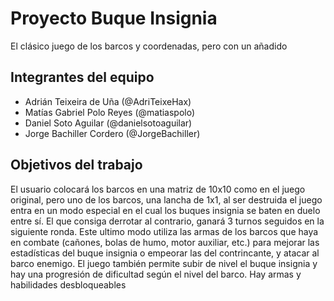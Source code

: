 ﻿# Proyecto Buque Insignia

El clásico juego de los barcos y coordenadas, pero con un añadido

## Integrantes del equipo

- Adrián Teixeira de Uña (@AdriTeixeHax)
- Matías Gabriel Polo Reyes (@matiaspolo)
- Daniel Soto Aguilar (@danielsotoaguilar)
- Jorge Bachiller Cordero (@JorgeBachiller)

## Objetivos del trabajo

El usuario colocará los barcos en una matriz de 10x10 como en el juego original, pero uno de los barcos, una lancha de 1x1, al ser destruida el juego entra en un modo especial en el cual los buques insignia se baten en duelo entre sí. El que consiga derrotar al contrario, ganará 3 turnos seguidos en la siguiente ronda. Este ultimo modo utiliza las armas de los barcos que haya en combate (cañones, bolas de humo, motor auxiliar, etc.) para mejorar las estadísticas del buque insignia o empeorar las del contrincante, y atacar al barco enemigo. El juego también permite subir de nivel el buque insignia y hay una progresión de dificultad según el nivel del barco. Hay armas y habilidades desbloqueables

